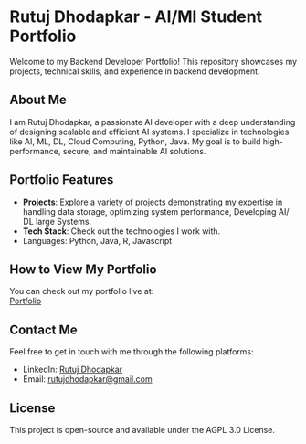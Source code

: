 # Rutuj Dhodapkar - AI/Ml Student Portfolio

Welcome to my Backend Developer Portfolio! This repository showcases my projects, technical skills, and experience in backend development.

## About Me

I am Rutuj Dhodapkar, a passionate AI developer with a deep understanding of designing scalable and efficient AI systems. I specialize in technologies like AI, ML, DL, Cloud Computing, Python, Java. My goal is to build high-performance, secure, and maintainable AI solutions.

## Portfolio Features

- **Projects**: Explore a variety of projects demonstrating my expertise in handling data storage, optimizing system performance, Developing AI/ DL large Systems.
- **Tech Stack**: Check out the technologies I work with.
- Languages:  Python, Java, R, Javascript

## How to View My Portfolio

You can check out my portfolio live at:  
[Portfolio](https://rutujdhodapkar.vercel.app)



## Contact Me

Feel free to get in touch with me through the following platforms:

- LinkedIn: [Rutuj Dhodapkar](https://www.linkedin.com/in/rutuj-dhodapkar/)
- Email: [rutujdhodapkar@gmail.com](mailto:rutujdhodapkar@gmail.com)

## License

This project is open-source and available under the AGPL 3.0 License.
